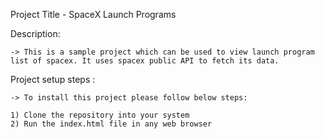 Project Title - SpaceX Launch Programs

Description:

	-> This is a sample project which can be used to view launch program list of spacex. It uses spacex public API to fetch its data.

Project setup steps :

	-> To install this project please follow below steps: 
	
	1) Clone the repository into your system	
	2) Run the index.html file in any web browser
